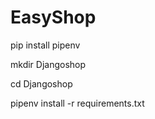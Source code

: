 # EasyShop

pip install pipenv

mkdir Djangoshop

cd Djangoshop

pipenv install -r requirements.txt
